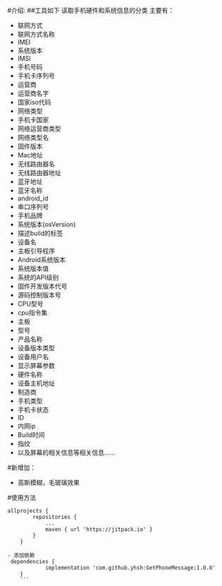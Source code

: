 #介绍:
##工具如下
读取手机硬件和系统信息的分类
主要有：
- 联网方式
- 联网方式名称
- IMEI
- 系统版本
- IMSI
- 手机号码
- 手机卡序列号
- 运营商
- 运营商名字
- 国家iso代码
- 网络类型
- 手机卡国家
- 网络运营商类型
- 网络类型名
- 固件版本
- Mac地址
- 无线路由器名
- 无线路由器地址
- 蓝牙地址
- 蓝牙名称
- android_id
- 串口序列号
- 手机品牌
- 系统版本(osVersion)
- 描述build的标签
- 设备名
- 主板引导程序
- Android系统版本
- 系统版本值
- 系统的API级别
- 固件开发版本代号
- 源码控制版本号
- CPU型号
- cpu指令集
- 主板
- 型号
- 产品名称
- 设备版本类型
- 设备用户名
- 显示屏幕参数
- 硬件名称
- 设备主机地址
- 制造商
- 手机类型
- 手机卡状态
- ID
- 内网ip
- Build时间
- 指纹
- 以及屏幕的相关信息等相关信息……



#新增加：
- 高斯模糊，毛玻璃效果

#使用方法
```
allprojects {
		repositories {
			...
			maven { url 'https://jitpack.io' }
		}
	}
	
- 添加依赖
 dependencies {
	        implementation 'com.github.yhsh:GetPhoneMessage:1.0.0'
	}
	```
  
